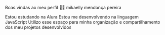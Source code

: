 Boas vindas ao meu perfil 💙💙
mikaelly mendonça pereira

Estou estudando na Alura
Estou me desenvolvendo na linguagem JavaScript
Utilizo esse espaço para minha organização e compartilhamento dos meu projetos desenvolvidos
